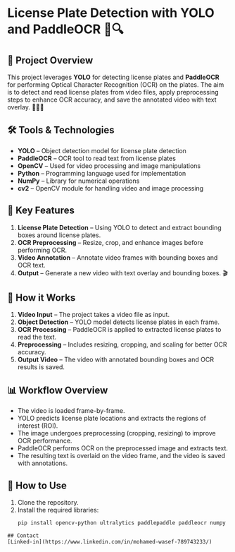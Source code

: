 # License Plate Detection with YOLO and PaddleOCR 🚗🔍

## 📌 Project Overview  
This project leverages **YOLO** for detecting license plates and **PaddleOCR** for performing Optical Character Recognition (OCR) on the plates. The aim is to detect and read license plates from video files, apply preprocessing steps to enhance OCR accuracy, and save the annotated video with text overlay. 🧑‍💻🎥

## 🛠️ Tools & Technologies  
- **YOLO** – Object detection model for license plate detection  
- **PaddleOCR** – OCR tool to read text from license plates  
- **OpenCV** – Used for video processing and image manipulations  
- **Python** – Programming language used for implementation  
- **NumPy** – Library for numerical operations  
- **cv2** – OpenCV module for handling video and image processing  

## 🎯 Key Features  
1. **License Plate Detection** – Using YOLO to detect and extract bounding boxes around license plates.  
2. **OCR Preprocessing** – Resize, crop, and enhance images before performing OCR.  
3. **Video Annotation** – Annotate video frames with bounding boxes and OCR text.  
4. **Output** – Generate a new video with text overlay and bounding boxes. 🎬

## 🔧 How it Works  
1. **Video Input** – The project takes a video file as input.  
2. **Object Detection** – YOLO model detects license plates in each frame.  
3. **OCR Processing** – PaddleOCR is applied to extracted license plates to read the text.  
4. **Preprocessing** – Includes resizing, cropping, and scaling for better OCR accuracy.  
5. **Output Video** – The video with annotated bounding boxes and OCR results is saved.  

## 📊 Workflow Overview  
- The video is loaded frame-by-frame.
- YOLO predicts license plate locations and extracts the regions of interest (ROI).
- The image undergoes preprocessing (cropping, resizing) to improve OCR performance.
- PaddleOCR performs OCR on the preprocessed image and extracts text.
- The resulting text is overlaid on the video frame, and the video is saved with annotations.


## 🚀 How to Use  
1. Clone the repository.  
2. Install the required libraries:  
   ```bash
   pip install opencv-python ultralytics paddlepaddle paddleocr numpy
```
## Contact
[Linked-in](https://www.linkedin.com/in/mohamed-wasef-789743233/)

